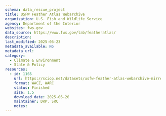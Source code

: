 ```yaml
---
schema: data_rescue_project 
title: USFW Feather Atlas Webarchive
organization: U.S. Fish and Wildlife Service
agency: Department of the Interior
websites: fws.gov
data_source: https://www.fws.gov/lab/featheratlas/
description: 
last_modified: 2025-06-23
metadata_available: No
metadata_url: 
category:
  - Climate & Environment 
  - State & Policy 
resources:
  - id: 1165
    url: https://sciop.net/datasets/usfw-feather-atlas-webarchive-mirror
    format: WACZ, WARC
    status: Finished
    size: 1.5
    download_date: 2025-06-20
    maintainer: DRP, SRC
    notes: 
---
```

